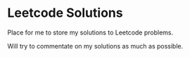 # Leetcode Solutions

Place for me to store my solutions to Leetcode problems.

Will try to commentate on my solutions as much as possible.